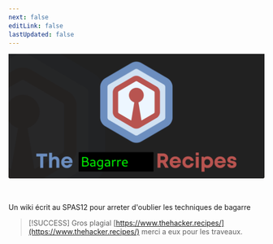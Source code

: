 ```yaml
---
next: false
editLink: false
lastUpdated: false
---
```


![](assets/welcome.png)

<br>

Un wiki écrit au SPAS12 pour arreter d'oublier les techniques de bagarre

> [!SUCCESS]
> Gros plagial [https://www.thehacker.recipes/](https://www.thehacker.recipes/) merci a eux pour les traveaux.

